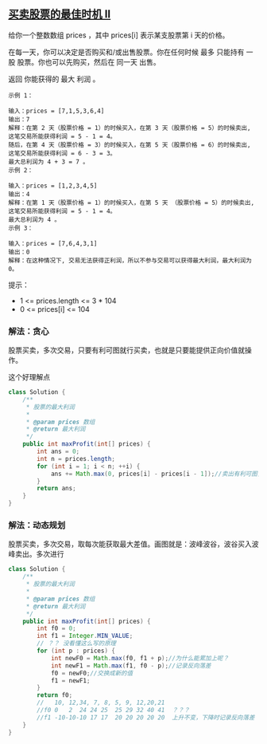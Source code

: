 ## [买卖股票的最佳时机 II](https://leetcode.cn/problems/best-time-to-buy-and-sell-stock-ii/description/)
给你一个整数数组 prices ，其中 prices[i] 表示某支股票第 i 天的价格。

在每一天，你可以决定是否购买和/或出售股票。你在任何时候 最多 只能持有 一股 股票。你也可以先购买，然后在 同一天 出售。

返回 你能获得的 最大 利润 。


````
示例 1：

输入：prices = [7,1,5,3,6,4]
输出：7
解释：在第 2 天（股票价格 = 1）的时候买入，在第 3 天（股票价格 = 5）的时候卖出, 这笔交易所能获得利润 = 5 - 1 = 4。
随后，在第 4 天（股票价格 = 3）的时候买入，在第 5 天（股票价格 = 6）的时候卖出, 这笔交易所能获得利润 = 6 - 3 = 3。
最大总利润为 4 + 3 = 7 。
示例 2：

输入：prices = [1,2,3,4,5]
输出：4
解释：在第 1 天（股票价格 = 1）的时候买入，在第 5 天 （股票价格 = 5）的时候卖出, 这笔交易所能获得利润 = 5 - 1 = 4。
最大总利润为 4 。
示例 3：

输入：prices = [7,6,4,3,1]
输出：0
解释：在这种情况下, 交易无法获得正利润，所以不参与交易可以获得最大利润，最大利润为 0。
````

提示：

- 1 <= prices.length <= 3 * 104
- 0 <= prices[i] <= 104

### 解法：贪心
股票买卖，多次交易，只要有利可图就行买卖，也就是只要能提供正向价值就操作。

这个好理解点

````java
class Solution {
    /**
     * 股票的最大利润
     *
     * @param prices 数组
     * @return 最大利润
     */
    public int maxProfit(int[] prices) {
        int ans = 0;
        int n = prices.length;
        for (int i = 1; i < n; ++i) {
            ans += Math.max(0, prices[i] - prices[i - 1]);//卖出有利可图，就进行操作
        }
        return ans;
    }
}
````

### 解法：动态规划
股票买卖，多次交易，取每次能获取最大差值。画图就是：波峰波谷，波谷买入波峰卖出。多次进行

````java
class Solution {
    /**
     * 股票的最大利润
     *
     * @param prices 数组
     * @return 最大利润
     */
    public int maxProfit(int[] prices) {
        int f0 = 0;
        int f1 = Integer.MIN_VALUE;
        // ？？ 没看懂这么写的原理
        for (int p : prices) {
            int newF0 = Math.max(f0, f1 + p);//为什么能累加上呢？
            int newF1 = Math.max(f1, f0 - p);//记录反向落差
            f0 = newF0;//交换成新的值
            f1 = newF1;
        }
        return f0;
        //   10, 12,34, 7, 8, 5, 9, 12,20,21
        //f0 0   2  24 24 25  25 29 32 40 41  ？？？
        //f1 -10-10-10 17 17  20 20 20 20 20  上升不变，下降时记录反向落差
    }
}
````

